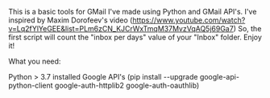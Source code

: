 This is a basic tools for GMail I've made using Python and GMail API's.
I've inspired by Maxim Dorofeev's video (https://www.youtube.com/watch?v=Lq2fYlYeGEE&list=PLm6zCN_KJCrWxTmqM37MvzVqAQ5j69Ga7)
So, the first script will count the "inbox per days" value of your "Inbox" folder. 
Enjoy it!

What you need:

Python > 3.7
installed Google API's (pip install --upgrade google-api-python-client google-auth-httplib2 google-auth-oauthlib)
